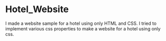 # Hotel_Website
I made a website sample for a hotel using only HTML and CSS.
I tried to implement various css properties to make a website for a hotel using only css.
